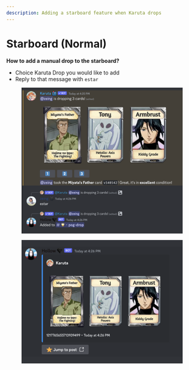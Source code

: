 ```yaml
---
description: Adding a starboard feature when Karuta drops
---
```


# Starboard (Normal)

**How to add a manual drop to the starboard?**

* Choice Karuta Drop you would like to add
* Reply to that message with `estar`

<figure><img src="../.gitbook/assets/image (6).png" alt=""><figcaption></figcaption></figure>

<figure><img src="../.gitbook/assets/image (1) (1) (1) (1).png" alt=""><figcaption></figcaption></figure>
